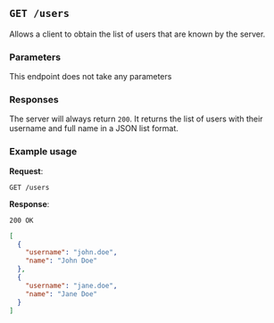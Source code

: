 ## `GET /users`

Allows a client to obtain the list of users that are known by the server.

### Parameters

This endpoint does not take any parameters

### Responses

The server will always return `200`. It returns the list of users with their username and full name in a JSON list format.

### Example usage

**Request**:

`GET /users`

**Response**:

`200 OK`

```json
[
  {
    "username": "john.doe",
    "name": "John Doe"
  },
  {
    "username": "jane.doe",
    "name": "Jane Doe"
  }
]
```